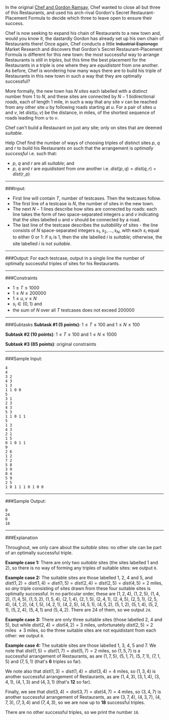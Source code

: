 In the original [Chef and Gordon Ramsay](https://www.codechef.com/problems/CHGORAM), Chef wanted to close all but three of this Restaurants, and used his arch-rival Gordon's Secret Restaurant-Placement Formula to decide which three to leave open to ensure their success.

Chef is now seeking to expand his chain of Restaurants to a new town and, would you know it, the dastardly Gordon has already set up his own chain of Restaurants there! Once again, Chef conducts a little <strike>Industrial Espionage</strike> Market Research and discovers that Gordon's Secret Restaurant-Placement Formula is different for this new town: the most successful way to arrange Restaurants is still in _triples_, but this time the best placement for the Restaurants in a triple is one where they are _equidistant_ from one another. As before, Chef is wondering how many ways there are to build his triple of Restaurants in this new town in such a way that they are optimally successful?

More formally, the new town has $N$ _sites_ each labelled with a distinct number from $1$ to $N$, and these sites are connected by $N - 1$ bidirectional _roads_, each of length 1 mile, in such a way that any site $v$ can be reached from any other site $u$ by following roads starting at $u$.  For a pair of sites $u$ and $v$, let $\textit{dist}(u, v)$ be the distance, in miles, of the shortest sequence of roads leading from $u$ to $v$.

Chef can't build a Restaurant on just any site; only on sites that are deemed _suitable_.

Help Chef find the number of ways of choosing triples of distinct sites $p$, $q$ and $r$ to build his Restaurants on such that the arrangement is _optimally successful_ i.e. such that:

* $p$, $q$ and $r$ are all _suitable_; and
* $p$, $q$ and $r$ are _equidistant_ from one another i.e. $\textit{dist}(p,q)=\textit{dist}(q,r)=\textit{dist}(r,p)$

___
###Input:

- First line will contain $T$, number of testcases. Then the testcases follow. 
- The first line of a testcase is $N$, the number of sites in the new town.
- The next $N-1$ lines describe how sites are connected by roads: each line takes the form of two space-separated integers $u$ and $v$ indicating that the sites labelled $u$ and $v$ should be connected by a road.
- The last line of the testcase describes the _suitablility_ of sites - the line consists of $N$ space-separated integers $s_1, s_2, \dots , s_N$, with each $s_i$ equal to either 0 or 1: if $s_i$ is 1, then the site labelled $i$ is _suitable_; otherwise, the site labelled $i$ is not _suitable_.

___
###Output:
For each testcase, output in a single line the number of optimally successful triples of sites for his Restaurants.

___
###Constraints 
- $1 \leq T \leq 1000$
- $1 \leq N \leq 200000$
- $1 \leq u,v \leq N$
- $s_i \in \{0,1\}$ and 
- the sum of $N$ over all $T$ testcases does not exceed $200000$

___
###Subtasks
**Subtask #1 (5 points):** $1 \leq T \leq 100$ and $1 \leq N \leq 100$

**Subtask #2 (10 points)**: $1 \leq T \leq 100$ and $1 \leq N \leq 1000$

**Subtask #3 (85 points)**: original constraints

___
###Sample Input:

```
4
4 
3 2
4 3
1 3
1 1 0 0
5
3 1
2 3
4 3
5 3
1 1 0 1 1
5
1 3
4 3
2 1
1 5
0 1 0 1 1
9
2 6
1 2
7 2
5 8
3 9
8 4
5 9
2 5
1 0 1 1 1 0 1 0 0
```

___
###Sample Output:

```
0
24
0
18
```

___
###Explanation

Throughout, we only care about the _suitable_ sites: no other site can be part of an optimally successful triple.

**Example case 1:** There are only two _suitable_ sites (the sites labelled $1$ and $2$), so there is no way of forming any triples of suitable sites: we output `0`.

**Example case 2:** The suitable sites are those labelled $1$, $2$, $4$ and $5$, and $\textit{dist}(1,2)=\textit{dist}(1,4)=\textit{dist}(1,5)=\textit{dist}(2,4)=\textit{dist}(2,5)=\textit{dist}(4,5)=2$ miles, so _any_ triple consisting of sites drawn from these four suitable sites is optimally successful.  In no particular order, these are $(1, 2, 4)$, $(1, 2, 5)$, $(1, 4, 2)$, $(1, 4, 5)$, $(1, 5, 2)$, $(1, 5, 4)$, $(2, 1, 4)$, $(2, 1, 5)$, $(2, 4, 1)$, $(2, 4, 5)$, $(2, 5, 1)$, $(2, 5, 4)$, $(4, 1, 2)$, $(4, 1, 5)$, $(4, 2, 1)$, $(4, 2, 5)$, $(4, 5, 1)$, $(4, 5, 2)$, $(5, 1, 2)$, $(5, 1, 4)$, $(5, 2, 1)$, $(5, 2, 4)$, $(5, 4, 1)$ and $(5, 4, 2)$.  There are $24$ of them, so we output `24`.

**Example case 3:** There are only three suitable sites (those labelled $2$, $4$ and $5$), but while $\textit{dist}(2,4)=\textit{dist}(4,2)=3$ miles, unfortunately $\textit{dist}(2,5)=2$ miles $\neq 3$ miles, so the three suitable sites are not equidistant from each other: we output `0`.

**Example case 4:** The suitable sites are those labelled $1$, $3$, $4$, $5$ and $7$.  We note that $\textit{dist}(1,5)=\textit{dist}(1,7)=\textit{dist}(5,7)=2$ miles, so $(1,5,7)$ is a successful arrangement of Restaurants, as are $(1,7,5)$, $(5,1,7)$, $(5,7,1)$, $(7,1,5)$ and $(7,5,1)$ (that's **6** triples so far).

We note also that $\textit{dist}(1,3)=\textit{dist}(1,4)=\textit{dist}(3,4)=4$ miles, so $(1,3,4$) is another successful arrangement of Restaurants, as are $(1,4,3)$, $(3,1,4)$, $(3,4,1)$, $(4,1,3)$ and $(4,3,1)$ (that's **12** so far).

Finally, we see that $\textit{dist}(3,4)=\textit{dist}(3,7)=\textit{dist}(4,7)=4$ miles, so $(3,4,7)$ is another successful arrangement of Restaurants, as are $(3,7,4)$, $(4,3,7)$, $(4,7,3)$, $(7,3,4)$ and $(7,4,3)$, so we are now up to **18** successful triples.

There are no other successful triples, so we print the number `18`.



